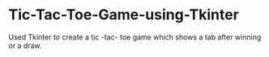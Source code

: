 # Tic-Tac-Toe-Game-using-Tkinter
Used Tkinter to create a tic -tac- toe game which shows a tab after winning or a draw.
